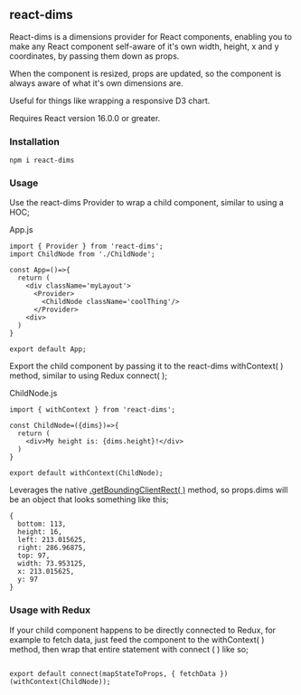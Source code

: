## react-dims

React-dims is a dimensions provider for React components, enabling you to make any React component self-aware of it's own width, height, x and y coordinates, by passing them down as props.

When the component is resized, props are updated, so the component is always aware of what it's own dimensions are.

Useful for things like wrapping a responsive D3 chart.

Requires React version 16.0.0 or greater.

### Installation

```code
npm i react-dims
```
### Usage
Use the react-dims Provider to wrap a child component, similar to using a HOC;

App.js

```code
import { Provider } from 'react-dims';
import ChildNode from './ChildNode';

const App=()=>{
  return (
    <div className='myLayout'>
      <Provider>
        <ChildNode className='coolThing'/>
      </Provider>
    <div>
  )
}

export default App;

```

Export the child component by passing it to the react-dims withContext( ) method, similar to using Redux connect( );

ChildNode.js

```code
import { withContext } from 'react-dims';

const ChildNode=({dims})=>{  
  return (
    <div>My height is: {dims.height}!</div>
  )
}

export default withContext(ChildNode);
```

Leverages the native [.getBoundingClientRect(  )](https://developer.mozilla.org/en-US/docs/Web/API/Element/getBoundingClientRect) method, so props.dims will be an object that looks something like this;

```code
{
  bottom: 113,
  height: 16,
  left: 213.015625,
  right: 286.96875,
  top: 97,
  width: 73.953125,
  x: 213.015625,
  y: 97
}
```
### Usage with Redux

If your child component happens to be directly connected to Redux, for example to fetch data, just feed the component to the withContext( ) method, then wrap that entire statement with connect ( ) like so;

```code

export default connect(mapStateToProps, { fetchData })(withContext(ChildNode));

```
